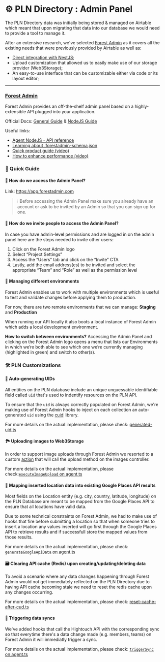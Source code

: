 # ⚙️ PLN Directory : Admin Panel

The PLN Directory data was initially being stored & managed on Airtable which meant that upon migrating that data into our database we would need to provide a tool to manage it.

After an extensive research, we've selected [Forest Admin](https://www.forestadmin.com/) as it covers all the existing needs that were previously provided by Airtable as well as:

- [Direct integration with NestJS](https://www.forestadmin.com/integrations/nestjs);
- Upload customization that allowed us to easily make use of our storage provider (Web3Storage);
- An easy-to-use interface that can be customizable either via code or its layout editor;

---

### [Forest Admin](https://www.forestadmin.com/)

Forest Admin provides an off-the-shelf admin panel based on a highly-extensible API plugged into your application.

Official Docs: [General Guide](https://docs.forestadmin.com/documentation/) & [NodeJS Guide](https://docs.forestadmin.com/developer-guide-agents-nodejs/getting-started/quick-start)

Useful links:

- [Agent NodeJS - API reference](https://forestadmin.github.io/agent-nodejs/index.html)
- [Learning about .forestadmin-schema.json](https://docs.forestadmin.com/developer-guide-agents-nodejs/under-the-hood/forestadmin-schema)
- [Quick product guide (video)](https://www.youtube.com/watch?v=aTMAYdTryJM)
- [How to enhance performance (video)](https://www.youtube.com/watch?v=UC5nH8q5YUI)

### 📖 Quick Guide

#### 🔑 How do we access the Admin Panel?

Link: https://app.forestadmin.com

> ℹ️ Before accessing the Admin Panel make sure you already have an account or ask to be invited by an Admin so that you can sign up for one.

#### 📨 How do we invite people to access the Admin Panel?

In case you have admin-level permissions and are logged in on the admin panel here are the steps needed to invite other users:

1. Click on the Forest Admin logo
2. Select “Project Settings”
3. Access the “Users” tab and click on the “Invite” CTA
4. Lastly, add the email address(es) to be invited and select the appropriate “Team” and “Role” as well as the permission level

#### 🚦 Managing different environments

Forest Admin enables us to work with multiple environments which is useful to test and validate changes before applying them to production.

For now, there are two remote environments that we can manage:
**Staging** and **Production**

When running our API locally it also boots a local instance of Forest Admin which adds a local development environment.

**How to switch between environments?**
Accessing the Admin Panel and clicking on the Forest Admin logo opens a menu that lists our Environments in which we’re both able to see which one we’re currently managing (highlighted in green) and switch to other(s).

### 🛠 PLN Customizations

#### 📎 Auto-generating UIDs

All entities on the PLN database include an unique unguessable identifiable field called `uid` that's used to indentify resources on the PLN API.

To ensure that the `uid` is always correctly populated on Forest Admin, we're making use of Forest Admin hooks to inject on each collection an auto-generated `uid` using the [cuid](https://github.com/paralleldrive/cuid/tree/master) library.

For more details on the actual implementation, please check: [generated-uid.ts](../apps/web-api/src/utils/forest-admin/generated-uid.ts#L7)

#### 🏞 Uploading images to Web3Storage

In order to support image uploads through Forest Admin we resorted to a custom [action](https://docs.forestadmin.com/developer-guide-agents-nodejs/agent-customization/actions) that will call the upload method on the images controller.

For more details on the actual implementation, please check:[`executeImageUpload` on agent.ts](../apps/web-api/src/utils/forest-admin/agent.ts#L18)

#### 📍 Mapping inserted location data into existing Google Places API results

Most fields on the Location entity (e.g. city, country, latitude, longitude) on the PLN Database are meant to be mapped from the Google Places API to ensure that all locations have valid data.

Due to some technical constraints on Forest Admin, we had to make use of hooks that fire before submitting a location so that when someone tries to insert a location any values inserted will go first through the Google Places API to retrieve results and if successfull store the mapped values from those results.

For more details on the actual implementation, please check: [`generateGoogleApiData` on agent.ts](../apps/web-api/src/utils/forest-admin/agent.ts#L176)

#### 🗃 Clearing API cache (Redis) upon creating/updating/deleting data

To avoid a scenario where any data changes happening through Forest Admin would not get immediately reflected on the PLN Directory due to having API cache becoming stale we need to reset the redis cache upon any changes occurring.

For more details on the actual implementation, please check: [reset-cache-after-cud.ts](../apps/web-api/src/utils/forest-admin/reset-cache-after-cud.ts#L17)

#### 🔄 Triggering data syncs

We've added hooks that call the Hightouch API with the corresponding sync so that everytime there's a data change made (e.g. members, teams) on Forest Admin it will immediatly trigger a sync.

For more details on the actual implementation, please check: [`triggerSync` on agent.ts](../apps/web-api/src/utils/forest-admin/agent.ts#L236)
